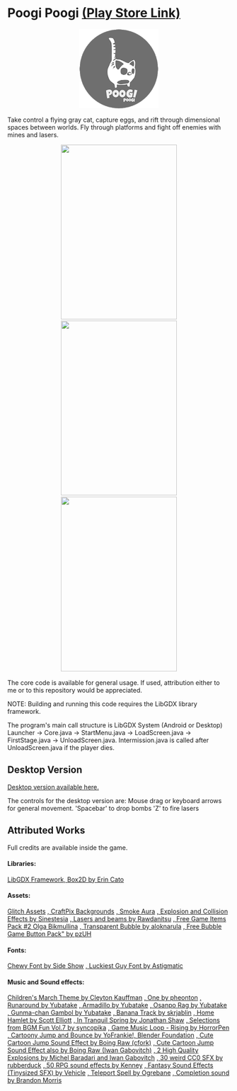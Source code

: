 # Poogi Poogi [(Play Store Link)](https://play.google.com/store/apps/details?id=com.mygdx.poogi)

<p align="center">
  <img width="180" height="180" src="https://github.com/Jaime-Cristobal/Poogi-Poogi-Game/blob/master/gifs/other/poogi_logo.png">
</p>

Take control a flying gray cat, capture eggs, and rift through dimensional spaces between worlds. Fly through platforms and fight off enemies with mines and lasers.

<p align="center">
  <img width="262" height="395" src="https://github.com/Jaime-Cristobal/Poogi-Poogi-Game/blob/master/gifs/sample_2.gif">
  <img width="262" height="395" src="https://github.com/Jaime-Cristobal/Poogi-Poogi-Game/blob/master/gifs/sample_4.gif">
  <img width="262" height="395" src="https://github.com/Jaime-Cristobal/Poogi-Poogi-Game/blob/master/gifs/sample_3.gif">
</p>

The core code is available for general usage. If used, attribution either to me or to this repository would be appreciated.

NOTE: Building and running this code requires the LibGDX library framework. 

The program's main call structure is LibGDX System (Android or Desktop) Launcher -> Core.java -> StartMenu.java -> LoadScreen.java -> FirstStage.java -> UnloadScreen.java. Intermission.java is called after UnloadScreen.java if the player dies.


Desktop Version
-----
[Desktop version available here.](https://drive.google.com/file/d/13mjo3EkZjasY3vh4j8IFL-WaSatLfT6I/view?usp=sharing)

The controls for the desktop version are:
Mouse drag or keyboard arrows for general movement.
'Spacebar' to drop bombs
'Z' to fire lasers


Attributed Works
-----
Full credits are available inside the game.

#### Libraries:
[LibGDX Framework, ](https://libgdx.badlogicgames.com/)
[Box2D by Erin Cato](https://box2d.org/)
#### Assets:
[Glitch Assets](https://www.glitchthegame.com/)
[, CraftPix Backgrounds](https://craftpix.net)
[, Smoke Aura](https://opengameart.org/users/beast)
[, Explosion and Collision Effects by Sinestesia](https://opengameart.org/users/sinestesia)
[, Lasers and beams by Rawdanitsu](https://opengameart.org/users/rawdanitsu)
[, Free Game Items Pack #2 Olga Bikmullina](http://ahninniah.graphics)
[, Transparent Bubble by aloknarula](https://opengameart.org/users/aloknarula)
[, Free Bubble Game Button Pack" by pzUH](https://opengameart.org/users/pzuh)
#### Fonts:
[Chewy Font by Side Show](https://fonts.google.com/specimen/Chewy)
[, Luckiest Guy Font by Astigmatic](https://fonts.google.com/specimen/Luckiest+Guy?selection.family=Luckiest+Guy)
#### Music and Sound effects:
[Children's March Theme by Cleyton Kauffman](https://soundcloud.com/cleytonkauffman)
[, One by pheonton](https://opengameart.org/users/pheonton)
[, Runaround by Yubatake](https://opengameart.org/users/yubatake)
[, Armadillo by Yubatake](https://opengameart.org/users/yubatake)
[, Osanpo Rag by Yubatake](https://opengameart.org/users/yubatake)
[, Gunma-chan Gambol by Yubatake](https://opengameart.org/users/yubatake)
[, Banana Track by skrjablin](https://opengameart.org/users/skrjablin)
[, Home Hamlet by Scott Elliott]()
[, In Tranquil Spring by Jonathan Shaw](www.jshaw.co.uk)
[, Selections from BGM Fun Vol.7 by syncopika](https://opengameart.org/users/syncopika)
[, Game Music Loop - Rising by HorrorPen](https://opengameart.org/users/horrorpen)
[, Cartoony Jump and Bounce by YoFrankie!, Blender Foundation](www.blender.org)
[, Cute Cartoon Jump Sound Effect by Boing Raw (cfork)](http://freesound.org/people/cfork/)
[, Cute Cartoon Jump Sound Effect also by Boing Raw (Iwan Gabovitch)](http://qubodup.net)
[, 2 High Quality Explosions by Michel Baradari and Iwan Gabovitch](https://opengameart.org/users/qubodup)
[, 30 weird CC0 SFX by rubberduck](https://opengameart.org/users/rubberduck)
[, 50 RPG sound effects by Kenney](https://www.kenney.nl/)
[, Fantasy Sound Effects (Tinysized SFX) by Vehicle](https://opengameart.org/users/vehicle)
[, Teleport Spell by Ogrebane](https://opengameart.org/users/ogrebane)
[, Completion sound by Brandon Morris](https://opengameart.org/users/haeldb)
